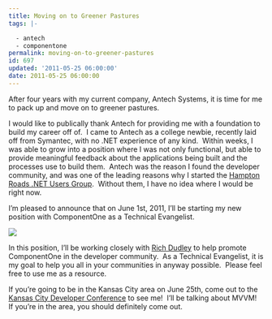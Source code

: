 ```yaml
---
title: Moving on to Greener Pastures
tags: |-

  - antech
  - componentone
permalink: moving-on-to-greener-pastures
id: 697
updated: '2011-05-25 06:00:00'
date: 2011-05-25 06:00:00
---
```


<p>After four years with my current company, Antech Systems, it is time for me to pack up and move on to greener pastures.&#160; </p>  <p>I would like to publically thank Antech for providing me with a foundation to build my career off of.&#160; I came to Antech as a college newbie, recently laid off from Symantec, with no .NET experience of any kind.&#160; Within weeks, I was able to grow into a position where I was not only functional, but able to provide meaningful feedback about the applications being built and the processes use to build them.&#160; Antech was the reason I found the developer community, and was one of the leading reasons why I started the <a href="http://www.hrnug.org">Hampton Roads .NET Users Group</a>.&#160; Without them, I have no idea where I would be right now.</p>  <p>I’m pleased to announce that on June 1st, 2011, I’ll be starting my new position with ComponentOne as a Technical Evangelist.&#160; </p>  <p><img style="display: block; float: none; margin-left: auto; margin-right: auto" src="http://www.componentone.com/newimages/Company/Logos/c1_logo_vertical_black_128.png" /></p>  <p>In this position, I’ll be working closely with <a href="http://helpcentral.componentone.com/CS/evangelists/b/rich_dudley/default.aspx">Rich Dudley</a> to help promote ComponentOne in the developer community.&#160; As a Technical Evangelist, it is my goal to help you all in your communities in anyway possible.&#160; Please feel free to use me as a resource.</p>  <p>If you’re going to be in the Kansas City area on June 25th, come out to the <a href="http://kcdc.info/">Kansas City Developer Conference</a> to see me!&#160; I’ll be talking about MVVM!&#160; If you’re in the area, you should definitely come out.</p>